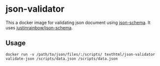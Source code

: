 # json-validator

This a docker image for validating json document using [json-schema](http://json-schema.org/).
It uses [justinrainbow/json-schema](https://github.com/justinrainbow/json-schema).

## Usage

```
docker run -v /path/to/json/files/:/scripts/ texthtml/json-validator validate-json /scripts/data.json /scripts/data.json
```
